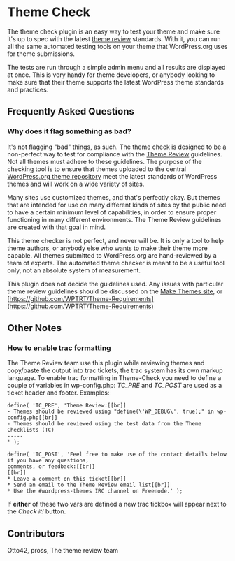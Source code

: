 # Theme Check

The theme check plugin is an easy way to test your theme and make sure it's up to spec with the latest [theme review](https://make.wordpress.org/themes/handbook/review/) standards. With it, you can run all the same automated testing tools on your theme that WordPress.org uses for theme submissions.

The tests are run through a simple admin menu and all results are displayed at once. This is very handy for theme developers, or anybody looking to make sure that their theme supports the latest WordPress theme standards and practices.

## Frequently Asked Questions

### Why does it flag something as bad?

It's not flagging "bad" things, as such. The theme check is designed to be a non-perfect way to test for compliance with the [Theme Review](https://make.wordpress.org/themes/handbook/review/) guidelines. Not all themes must adhere to these guidelines. The purpose of the checking tool is to ensure that themes uploaded to the central [WordPress.org theme repository](http://wordpress.org/themes/) meet the latest standards of WordPress themes and will work on a wide variety of sites.

Many sites use customized themes, and that's perfectly okay. But themes that are intended for use on many different kinds of sites by the public need to have a certain minimum level of capabilities, in order to ensure proper functioning in many different environments. The Theme Review guidelines are created with that goal in mind.

This theme checker is not perfect, and never will be. It is only a tool to help theme authors, or anybody else who wants to make their theme more capable. All themes submitted to WordPress.org are hand-reviewed by a team of experts. The automated theme checker is meant to be a useful tool only, not an absolute system of measurement.

This plugin does not decide the guidelines used. Any issues with particular theme review guidelines should be discussed on the [Make Themes site](https://make.wordpress.org/themes), or [https://github.com/WPTRT/Theme-Requirements](https://github.com/WPTRT/Theme-Requirements)

## Other Notes

### How to enable trac formatting
The Theme Review team use this plugin while reviewing themes and copy/paste the output into trac tickets, the trac system has its own markup language.
To enable trac formatting in Theme-Check you need to define a couple of variables in wp-config.php:
*TC_PRE* and *TC_POST* are used as a ticket header and footer.
Examples:
```
define( 'TC_PRE', 'Theme Review:[[br]]
- Themes should be reviewed using "define(\'WP_DEBUG\', true);" in wp-config.php[[br]]
- Themes should be reviewed using the test data from the Theme Checklists (TC)
-----
' );
```

```
define( 'TC_POST', 'Feel free to make use of the contact details below if you have any questions,
comments, or feedback:[[br]]
[[br]]
* Leave a comment on this ticket[[br]]
* Send an email to the Theme Review email list[[br]]
* Use the #wordpress-themes IRC channel on Freenode.' );
```

If **either** of these two vars are defined a new trac tickbox will appear next to the *Check it!* button.

## Contributors
Otto42, pross, The theme review team
